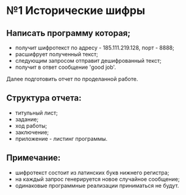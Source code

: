 # №1 Исторические шифры
## Написать программу которая;

* получит шифротекст по адресу - 185.111.219.128, порт - 8888;
* расшифрует полученный текст;
* следующим запросом отправит дешифрованный текст;
* получит в ответ сообщение 'good job'.

Далее подготовить отчет по проделанной работе.

## Структура отчета:

* титульный лист;
* задание;
* ход работы;
* заключение;
* приложение - листинг программы.

## Примечание:

* шифротекст состоит из латинских букв нижнего регистра;
* на каждый запрос генерируется новое случайное сообщение;
* одинаковые программные реализации приниматься не будут.
